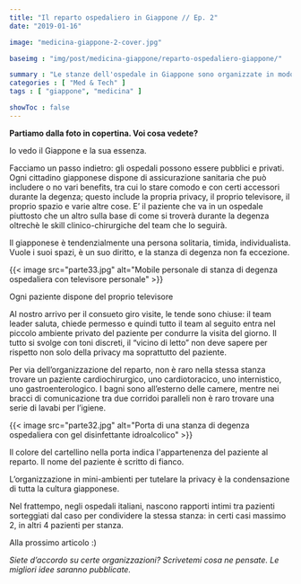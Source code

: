 ```yaml
---
title: "Il reparto ospedaliero in Giappone // Ep. 2"
date: "2019-01-16"

image: "medicina-giappone-2-cover.jpg"

baseimg : "img/post/medicina-giappone/reparto-ospedaliero-giappone/"

summary : "Le stanze dell'ospedale in Giappone sono organizzate in modo completamente diverso da quelle Italiane. Andiamo a scoprire come!"
categories : [ "Med & Tech" ]
tags : [ "giappone", "medicina" ]

showToc : false
---
```


**Partiamo dalla foto in copertina. Voi cosa vedete?**

Io vedo il Giappone e la sua essenza.

Facciamo un passo indietro: gli ospedali possono essere pubblici e privati. Ogni cittadino giapponese dispone di assicurazione sanitaria che può includere o no vari benefits, tra cui lo stare comodo e con certi accessori durante la degenza; questo include la propria privacy, il proprio televisore, il proprio spazio e varie altre cose. E’ il paziente che va in un ospedale piuttosto che un altro sulla base di come si troverà durante la degenza oltrechè le skill clinico-chirurgiche del team che lo seguirà.  

Il giapponese è tendenzialmente una persona solitaria, timida, individualista. Vuole i suoi spazi, è un suo diritto, e la stanza di degenza non fa eccezione.  

{{< image src="parte33.jpg" alt="Mobile personale di stanza di degenza ospedaliera con televisore personale" >}}

Ogni paziente dispone del proprio televisore

Al nostro arrivo per il consueto giro visite, le tende sono chiuse: il team leader saluta, chiede permesso e quindi tutto il team al seguito entra nel piccolo ambiente privato del paziente per condurre la visita del giorno. Il tutto si svolge con toni discreti, il “vicino di letto” non deve sapere per rispetto non solo della privacy ma soprattutto del paziente.

Per via dell’organizzazione del reparto, non è raro nella stessa stanza trovare un paziente cardiochirurgico, uno cardiotoracico, uno internistico, uno gastroenterologico. I bagni sono all’esterno delle camere, mentre nei bracci di comunicazione tra due corridoi paralleli non è raro trovare una serie di lavabi per l’igiene.

{{< image src="parte32.jpg" alt="Porta di una stanza di degenza ospedaliera con gel disinfettante idroalcolico" >}}

Il colore del cartellino nella porta indica l'appartenenza del paziente al reparto. Il nome del paziente è scritto di fianco.

L’organizzazione in mini-ambienti per tutelare la privacy è la condensazione di tutta la cultura giapponese.

Nel frattempo, negli ospedali italiani, nascono rapporti intimi tra pazienti sorteggiati dal caso per condividere la stessa stanza: in certi casi massimo 2, in altri 4 pazienti per stanza.

Alla prossimo articolo :)

_Siete d’accordo su certe organizzazioni? Scrivetemi cosa ne pensate. Le migliori idee saranno pubblicate._
